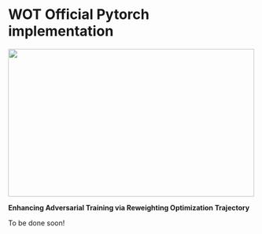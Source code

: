 # WOT Official Pytorch implementation
<img src="https://github.com/TienjinHuang/UGTs-LoG/blob/main/WOT/sketch_map.png" width="500" height="300">

**Enhancing Adversarial Training via Reweighting Optimization Trajectory**<br>

To be done soon!
